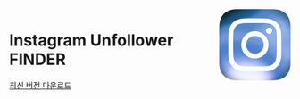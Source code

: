 <img align="right" src="https://raw.githubusercontent.com/galaxysollector/IUFINDER2024/main/logo.png" width="128" alt="IUFINDER logo">

# Instagram Unfollower FINDER

[최신 버전 다운로드](https://github.com/galaxysollector/IUFINDER2024/releases/latest)
